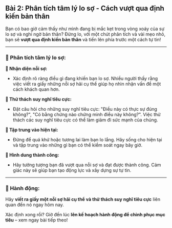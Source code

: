 ## Bài 2: Phân tích tâm lý lo sợ - Cách vượt qua định kiến bản thân  

Bạn có bao giờ cảm thấy như mình đang bị mắc kẹt trong vòng xoáy của sự lo sợ và nghi ngờ bản thân? Đừng lo, với một chút phân tích và vài mẹo nhỏ, bạn sẽ **vượt qua định kiến bản thân** và tiến lên phía trước một cách tự tin!

---

### 📌 Phân tích tâm lý lo sợ:  

**🔹 Nhận diện nỗi sợ:**
- Xác định rõ ràng điều gì đang khiến bạn lo sợ. Nhiều người thấy rằng việc viết ra giấy những nỗi sợ hãi cụ thể giúp họ nhìn nhận vấn đề một cách khách quan hơn.

**🔹 Thử thách suy nghĩ tiêu cực:**
- Đặt câu hỏi cho những suy nghĩ tiêu cực: "Điều này có thực sự đúng không?", "Có bằng chứng nào chứng minh điều này không?". Việc thử thách các suy nghĩ tiêu cực có thể làm giảm đi sức mạnh của chúng.

**🔹 Tập trung vào hiện tại:**
- Đừng để quá khứ hoặc tương lai làm bạn lo lắng. Hãy sống cho hiện tại và tập trung vào những gì bạn có thể kiểm soát ngay bây giờ.

**🔹 Hình dung thành công:**
- Hãy tưởng tượng bạn đã vượt qua nỗi sợ và đạt được thành công. Cảm giác này sẽ giúp bạn tạo động lực và xây dựng sự tự tin.

---

### 🚀 Hành động:  

Hãy **viết ra giấy một nỗi sợ hãi cụ thể và thử thách suy nghĩ tiêu cực** liên quan đến nó ngay hôm nay.

Xác định xong rồi? Giờ đến lúc **lên kế hoạch hành động để chinh phục mục tiêu** – xem ngay bài tiếp theo!  